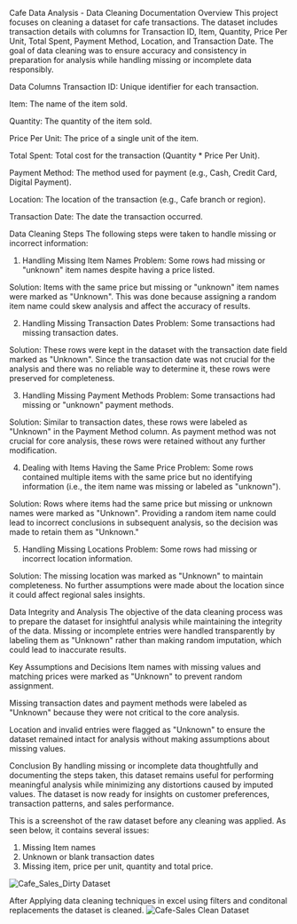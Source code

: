 Cafe Data Analysis - Data Cleaning Documentation
Overview
This project focuses on cleaning a dataset for cafe transactions. The dataset includes transaction details with columns for Transaction ID, Item, Quantity, Price Per Unit, Total Spent, Payment Method, Location, and Transaction Date. The goal of data cleaning was to ensure accuracy and consistency in preparation for analysis while handling missing or incomplete data responsibly.

Data Columns
Transaction ID: Unique identifier for each transaction.

Item: The name of the item sold.

Quantity: The quantity of the item sold.

Price Per Unit: The price of a single unit of the item.

Total Spent: Total cost for the transaction (Quantity * Price Per Unit).

Payment Method: The method used for payment (e.g., Cash, Credit Card, Digital Payment).

Location: The location of the transaction (e.g., Cafe branch or region).

Transaction Date: The date the transaction occurred.

Data Cleaning Steps
The following steps were taken to handle missing or incorrect information:

1. Handling Missing Item Names
Problem: Some rows had missing or "unknown" item names despite having a price listed.

Solution: Items with the same price but missing or "unknown" item names were marked as "Unknown". This was done because assigning a random item name could skew analysis and affect the accuracy of results.

2. Handling Missing Transaction Dates
Problem: Some transactions had missing transaction dates.

Solution: These rows were kept in the dataset with the transaction date field marked as "Unknown". Since the transaction date was not crucial for the analysis and there was no reliable way to determine it, these rows were preserved for completeness.

3. Handling Missing Payment Methods
Problem: Some transactions had missing or "unknown" payment methods.

Solution: Similar to transaction dates, these rows were labeled as "Unknown" in the Payment Method column. As payment method was not crucial for core analysis, these rows were retained without any further modification.

4. Dealing with Items Having the Same Price
Problem: Some rows contained multiple items with the same price but no identifying information (i.e., the item name was missing or labeled as "unknown").

Solution: Rows where items had the same price but missing or unknown names were marked as "Unknown". Providing a random item name could lead to incorrect conclusions in subsequent analysis, so the decision was made to retain them as "Unknown."

5. Handling Missing Locations
Problem: Some rows had missing or incorrect location information.

Solution: The missing location was marked as "Unknown" to maintain completeness. No further assumptions were made about the location since it could affect regional sales insights.

Data Integrity and Analysis
The objective of the data cleaning process was to prepare the dataset for insightful analysis while maintaining the integrity of the data. Missing or incomplete entries were handled transparently by labeling them as "Unknown" rather than making random imputation, which could lead to inaccurate results.

Key Assumptions and Decisions
Item names with missing values and matching prices were marked as "Unknown" to prevent random assignment.

Missing transaction dates and payment methods were labeled as "Unknown" because they were not critical to the core analysis.

Location and invalid entries were flagged as "Unknown" to ensure the dataset remained intact for analysis without making assumptions about missing values.

Conclusion
By handling missing or incomplete data thoughtfully and documenting the steps taken, this dataset remains useful for performing meaningful analysis while minimizing any distortions caused by imputed values. The dataset is now ready for insights on customer preferences, transaction patterns, and sales performance.

This is a screenshot of the raw dataset before any cleaning was applied. As seen below, it contains several issues:
1) Missing Item names
2) Unknown or blank transaction dates
3) Missing item, price per unit, quantity and total price.

![Cafe_Sales_Dirty Dataset](https://github.com/user-attachments/assets/b1ab8861-91ca-42cc-ac5b-695854320468)


After Applying data cleaning techniques in excel using filters and conditonal replacements the dataset is cleaned.
![Cafe-Sales Clean Dataset](https://github.com/user-attachments/assets/67a9bb20-a34d-47fb-8f9d-bbfdd487fa45)


